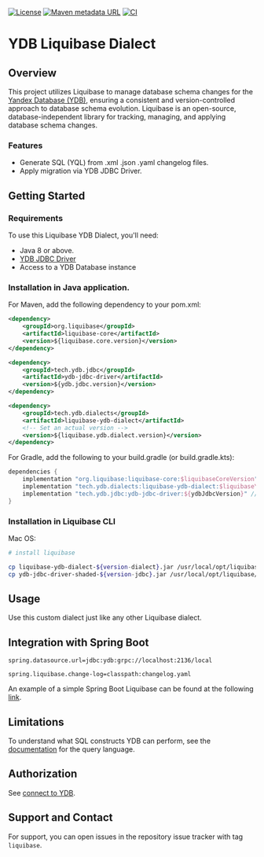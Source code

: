 [![License](https://img.shields.io/badge/License-Apache%202.0-blue.svg)](https://github.com/ydb-platform/ydb-java-dialects/blob/main/LICENSE.md)
[![Maven metadata URL](https://img.shields.io/maven-metadata/v?metadataUrl=https%3A%2F%2Frepo1.maven.org%2Fmaven2%2Ftech%2Fydb%2Fdialects%2Fliquibase-ydb-dialect%2Fmaven-metadata.xml)](https://mvnrepository.com/artifact/tech.ydb.dialects/liquibase-ydb-dialect)
[![CI](https://img.shields.io/github/actions/workflow/status/ydb-platform/ydb-java-dialects/ci-liquibase-dialect.yaml?branch=main&label=CI)](https://github.com/ydb-platform/ydb-java-dialects/actions/workflows/ci-liquibase-dialect.yaml)

# YDB Liquibase Dialect

## Overview

This project utilizes Liquibase to manage database schema changes 
for the [Yandex Database (YDB)](https://ydb.tech/docs/en/), ensuring a consistent and version-controlled approach 
to database schema evolution. Liquibase is an open-source, 
database-independent library for tracking, managing, 
and applying database schema changes.

### Features

- Generate SQL (YQL) from .xml .json .yaml changelog files.
- Apply migration via YDB JDBC Driver.

## Getting Started

### Requirements

To use this Liquibase YDB Dialect, you'll need:

- Java 8 or above.
- [YDB JDBC Driver](https://github.com/ydb-platform/ydb-jdbc-driver)
- Access to a YDB Database instance

### Installation in Java application.

For Maven, add the following dependency to your pom.xml:

```xml
<dependency>
    <groupId>org.liquibase</groupId>
    <artifactId>liquibase-core</artifactId>
    <version>${liquibase.core.version}</version>
</dependency>

<dependency>
    <groupId>tech.ydb.jdbc</groupId>
    <artifactId>ydb-jdbc-driver</artifactId>
    <version>${ydb.jdbc.version}</version>
</dependency>

<dependency>
    <groupId>tech.ydb.dialects</groupId>
    <artifactId>liquibase-ydb-dialect</artifactId>
    <!-- Set an actual version -->
    <version>${liquibase.ydb.dialect.version}</version>
</dependency>
```

For Gradle, add the following to your build.gradle (or build.gradle.kts):

```groovy
dependencies {
    implementation "org.liquibase:liquibase-core:$liquibaseCoreVersion" // Set actual version
    implementation "tech.ydb.dialects:liquibase-ydb-dialect:$liquibaseYdbDialecVersion" // Set actual version
    implementation "tech.ydb.jdbc:ydb-jdbc-driver:${ydbJdbcVersion}" // Set actual version
}
```

### Installation in Liquibase CLI

Mac OS:

```bash
# install liquibase

cp liquibase-ydb-dialect-${version-dialect}.jar /usr/local/opt/liquibase/internal/lib
cp ydb-jdbc-driver-shaded-${version-jdbc}.jar /usr/local/opt/liquibase/internal/lib
```

## Usage

Use this custom dialect just like any other Liquibase dialect.

## Integration with Spring Boot

```properties
spring.datasource.url=jdbc:ydb:grpc://localhost:2136/local

spring.liquibase.change-log=classpath:changelog.yaml
```

An example of a simple Spring Boot Liquibase can be found at the following
[link](https://github.com/ydb-platform/ydb-java-examples/tree/master/jdbc/spring-liquibase-app).

## Limitations

To understand what SQL constructs YDB can perform, 
see the [documentation](https://ydb.tech/docs/en/yql/reference/) for the query language.

## Authorization

See [connect to YDB](../README.md/#connect-to-ydb).

## Support and Contact

For support, you can open issues in the repository issue tracker with tag `liquibase`.

